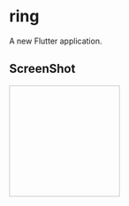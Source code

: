 # ring

A new Flutter application.

## ScreenShot
<img scr="https://user-images.githubusercontent.com/62434308/98397777-88476500-2068-11eb-9990-d39075437dc6.png" width ="200" height="200" />
